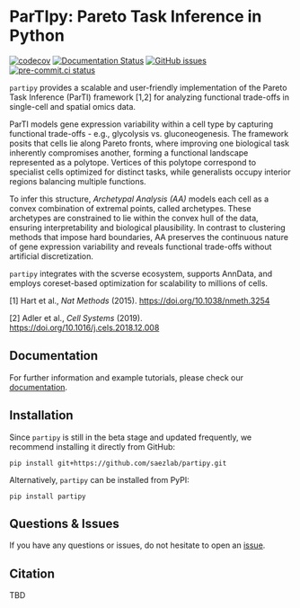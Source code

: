 # ParTIpy: Pareto Task Inference in Python
<!-- badges: start -->
[![codecov](https://codecov.io/gh/saezlab/partipy/branch/main/graph/badge.svg)](https://codecov.io/gh/saezlab/partipy)
[![Documentation Status](https://readthedocs.org/projects/partipy/badge/?version=latest)](https://partipy.readthedocs.io/en/latest/?badge=latest)
[![GitHub issues](https://img.shields.io/github/issues/saezlab/partipy.svg)](https://github.com/saezlab/partipy/issues/)
[![pre-commit.ci status](https://results.pre-commit.ci/badge/github/saezlab/ParTIpy/main.svg)](https://results.pre-commit.ci/latest/github/saezlab/ParTIpy/main)
<!-- badges: end -->
`partipy` provides a scalable and user-friendly implementation of the Pareto Task Inference (ParTI) framework [1,2] for analyzing functional trade-offs in single-cell and spatial omics data.

ParTI models gene expression variability within a cell type by capturing functional trade-offs - e.g., glycolysis vs. gluconeogenesis. The framework posits that cells lie along Pareto fronts, where improving one biological task inherently compromises another, forming a functional landscape represented as a polytope. Vertices of this polytope correspond to specialist cells optimized for distinct tasks, while generalists occupy interior regions balancing multiple functions.

To infer this structure, *Archetypal Analysis (AA)* models each cell as a convex combination of extremal points, called archetypes. These archetypes are constrained to lie within the convex hull of the data, ensuring interpretability and biological plausibility. In contrast to clustering methods that impose hard boundaries, AA preserves the continuous nature of gene expression variability and reveals functional trade-offs without artificial discretization.

`partipy` integrates with the scverse ecosystem, supports AnnData, and employs coreset-based optimization for scalability to millions of cells.

[1] Hart et al., *Nat Methods* (2015). https://doi.org/10.1038/nmeth.3254

[2] Adler et al., *Cell Systems* (2019). https://doi.org/10.1016/j.cels.2018.12.008

## Documentation

For further information and example tutorials, please check our [documentation](https://partipy.readthedocs.io).

## Installation

Since `partipy` is still in the beta stage and updated frequently, we recommend installing it directly from GitHub:

```
pip install git+https://github.com/saezlab/partipy.git
```

Alternatively, `partipy` can be installed from PyPI:

```
pip install partipy
```

## Questions & Issues

If you have any questions or issues, do not hesitate to open an [issue](https://github.com/saezlab/ParTIpy/issues).

## Citation

TBD
